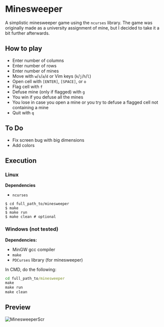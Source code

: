 # Minesweeper

A simplistic minesweeper game using the `ncurses` library. The game was originally made as a university assignment of mine, but I decided to take it a bit further afterwards.

## How to play

* Enter number of columns
* Enter number of rows
* Enter number of mines
* Move with `w`/`s`/`a`/`d` or Vim keys (`k`/`j`/`h`/`l`)
* Open cell with `[ENTER]`, `[SPACE]`, or `o`
* Flag cell with `f`
* Defuse mine (only if flagged) with `g`
* You win if you defuse all the mines
* You lose in case you open a mine or you try to defuse a flagged cell not containing a mine
* Quit with `q`

## To Do

* Fix screen bug with big dimensions
* Add colors

## Execution

### Linux

**Dependencies**
* `ncurses`

```shell
$ cd full_path_to/minesweeper
$ make
$ make run
$ make clean # optional
```

### Windows (not tested)

**Dependencies:**   
* MinGW gcc compiler
* `make`
* `PDCurses` library (for minesweeper)

In CMD, do the following:

```bat
cd full_path_to/minesweeper
make
make run
make clean
```
## Preview

![MinesweeperScr](https://user-images.githubusercontent.com/54286563/72887644-cad7c500-3d14-11ea-8b8b-7e91df4806ab.png)
